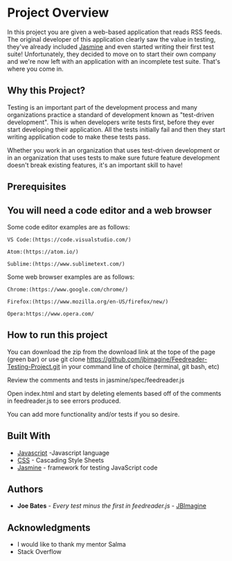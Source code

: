 # Project Overview

In this project you are given a web-based application that reads RSS feeds. The original developer of this application clearly saw the value in testing, they've already included [Jasmine](http://jasmine.github.io/) and even started writing their first test suite! Unfortunately, they decided to move on to start their own company and we're now left with an application with an incomplete test suite. That's where you come in.


## Why this Project?

Testing is an important part of the development process and many organizations practice a standard of development known as "test-driven development". This is when developers write tests first, before they ever start developing their application. All the tests initially fail and then they start writing application code to make these tests pass.

Whether you work in an organization that uses test-driven development or in an organization that uses tests to make sure future feature development doesn't break existing features, it's an important skill to have!

## Prerequisites

You will need a code editor and a web browser
---
Some code editor examples are as follows:  
```
VS Code:(https://code.visualstudio.com/)

Atom:(https://atom.io/)

Sublime:(https://www.sublimetext.com/)
```
Some web browser examples are as follows:
```
Chrome:(https://www.google.com/chrome/)

Firefox:(https://www.mozilla.org/en-US/firefox/new/)

Opera:https://www.opera.com/
```

## How to run this project

  You can download the zip from the download link at the tope of the page (green bar) or use git clone https://github.com/jbimagine/Feedreader-Testing-Project.git in your command line of choice (terminal, git bash, etc)

  Review the comments and tests in jasmine/spec/feedreader.js

  Open index.html and start by deleting elements based off of the comments in feedreader.js to see errors produced.  

  You can add more functionality and/or tests if you so desire.  

## Built With

* [Javascript](https://developer.mozilla.org/en-US/docs/Web/JavaScript) -Javascript language
* [CSS](https://developer.mozilla.org/en-US/docs/Web/CSS) - Cascading Style Sheets
* [Jasmine](https://jasmine.github.io/) - framework for testing JavaScript code




## Authors

* **Joe Bates** - *Every test minus the first in feedreader.js* - [JBImagine](https://github.com/jbimagine/Feedreader-Testing-Project)

## Acknowledgments

* I would like to thank my mentor Salma
* Stack Overflow


